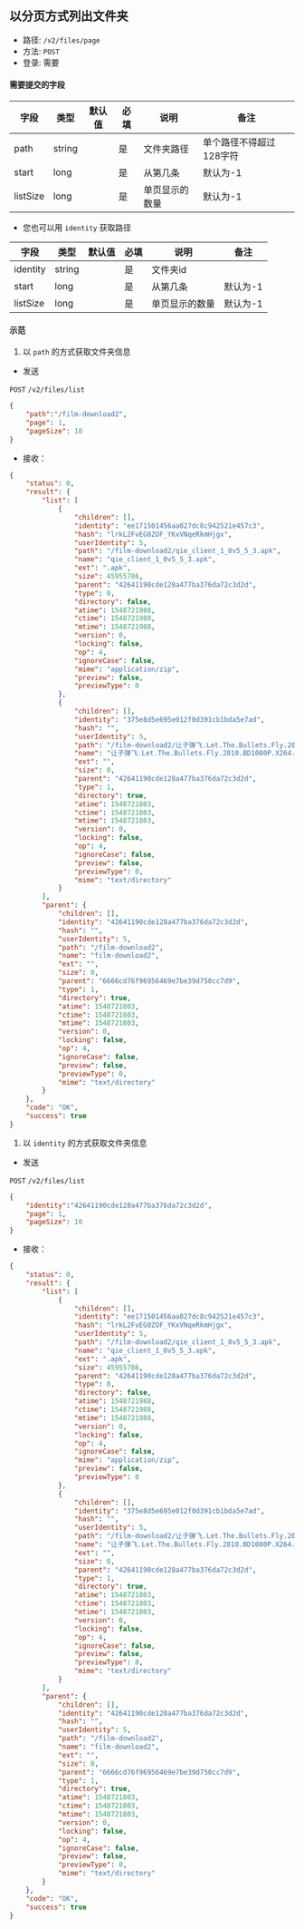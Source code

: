 ## 以分页方式列出文件夹

* 路径: ```/v2/files/page```
* 方法: ```POST```
* 登录: 需要

#### 需要提交的字段

| 字段          	| 类型    	| 默认值 	| 必填 	| 说明               	| 备注                         	|
|---------------	|---------	|--------	|------	|--------------------	|------------------------------	|
| path          	| string  	|        	| 是   	| 文件夹路径           	|   单个路径不得超过128字符   	|
| start          	| long  	|        	| 是   	| 从第几条              	|   默认为-1   	|
| listSize         	| long  	|        	| 是   	| 单页显示的数量          	|   默认为-1   	|



* 您也可以用 ```identity``` 获取路径

| 字段          	| 类型    	| 默认值 	| 必填 	| 说明               	| 备注                         	|
|---------------	|---------	|--------	|------	|--------------------	|------------------------------	|
| identity         	| string  	|        	| 是   	| 文件夹id            	|                     	|
| start          	| long  	|        	| 是   	| 从第几条              	|   默认为-1   	|
| listSize         	| long  	|        	| 是   	| 单页显示的数量          	|   默认为-1   	|

#### 示范

1. 以 ```path``` 的方式获取文件夹信息

* 发送

```POST``` ```/v2/files/list```

```json
{
	"path":"/film-download2",
	"page": 1,
	"pageSize": 10
}
```

* 接收：

```json
{
    "status": 0,
    "result": {
        "list": [
            {
                "children": [],
                "identity": "ee171501456aa827dc8c942521e457c3",
                "hash": "lrkL2FvEG0ZOF_YKxVNqeRkmHjgx",
                "userIdentity": 5,
                "path": "/film-download2/qie_client_1_0v5_5_3.apk",
                "name": "qie_client_1_0v5_5_3.apk",
                "ext": ".apk",
                "size": 45955786,
                "parent": "42641190cde128a477ba376da72c3d2d",
                "type": 0,
                "directory": false,
                "atime": 1548721988,
                "ctime": 1548721988,
                "mtime": 1548721988,
                "version": 0,
                "locking": false,
                "op": 4,
                "ignoreCase": false,
                "mime": "application/zip",
                "preview": false,
                "previewType": 0
            },
            {
                "children": [],
                "identity": "375e8d5e695e012f0d391cb1bda5e7ad",
                "hash": "",
                "userIdentity": 5,
                "path": "/film-download2/让子弹飞.Let.The.Bullets.Fly.2010.BD1080P.X264.DTS-HD.MA 5.1.Mandarin&Sichuan.CHS-ENG.Mp4BaFans",
                "name": "让子弹飞.Let.The.Bullets.Fly.2010.BD1080P.X264.DTS-HD.MA 5.1.Mandarin&Sichuan.CHS-ENG.Mp4BaFans",
                "ext": "",
                "size": 0,
                "parent": "42641190cde128a477ba376da72c3d2d",
                "type": 1,
                "directory": true,
                "atime": 1548721803,
                "ctime": 1548721803,
                "mtime": 1548721803,
                "version": 0,
                "locking": false,
                "op": 4,
                "ignoreCase": false,
                "preview": false,
                "previewType": 0,
                "mime": "text/directory"
            }
        ],
        "parent": {
            "children": [],
            "identity": "42641190cde128a477ba376da72c3d2d",
            "hash": "",
            "userIdentity": 5,
            "path": "/film-download2",
            "name": "film-download2",
            "ext": "",
            "size": 0,
            "parent": "6666cd76f96956469e7be39d750cc7d9",
            "type": 1,
            "directory": true,
            "atime": 1548721803,
            "ctime": 1548721803,
            "mtime": 1548721803,
            "version": 0,
            "locking": false,
            "op": 4,
            "ignoreCase": false,
            "preview": false,
            "previewType": 0,
            "mime": "text/directory"
        }
    },
    "code": "OK",
    "success": true
}
```

1. 以 ```identity``` 的方式获取文件夹信息


* 发送

```POST``` ```/v2/files/list```

```json
{
	"identity":"42641190cde128a477ba376da72c3d2d",
	"page": 1,
	"pageSize": 10
}
```

* 接收：

```json
{
    "status": 0,
    "result": {
        "list": [
            {
                "children": [],
                "identity": "ee171501456aa827dc8c942521e457c3",
                "hash": "lrkL2FvEG0ZOF_YKxVNqeRkmHjgx",
                "userIdentity": 5,
                "path": "/film-download2/qie_client_1_0v5_5_3.apk",
                "name": "qie_client_1_0v5_5_3.apk",
                "ext": ".apk",
                "size": 45955786,
                "parent": "42641190cde128a477ba376da72c3d2d",
                "type": 0,
                "directory": false,
                "atime": 1548721988,
                "ctime": 1548721988,
                "mtime": 1548721988,
                "version": 0,
                "locking": false,
                "op": 4,
                "ignoreCase": false,
                "mime": "application/zip",
                "preview": false,
                "previewType": 0
            },
            {
                "children": [],
                "identity": "375e8d5e695e012f0d391cb1bda5e7ad",
                "hash": "",
                "userIdentity": 5,
                "path": "/film-download2/让子弹飞.Let.The.Bullets.Fly.2010.BD1080P.X264.DTS-HD.MA 5.1.Mandarin&Sichuan.CHS-ENG.Mp4BaFans",
                "name": "让子弹飞.Let.The.Bullets.Fly.2010.BD1080P.X264.DTS-HD.MA 5.1.Mandarin&Sichuan.CHS-ENG.Mp4BaFans",
                "ext": "",
                "size": 0,
                "parent": "42641190cde128a477ba376da72c3d2d",
                "type": 1,
                "directory": true,
                "atime": 1548721803,
                "ctime": 1548721803,
                "mtime": 1548721803,
                "version": 0,
                "locking": false,
                "op": 4,
                "ignoreCase": false,
                "preview": false,
                "previewType": 0,
                "mime": "text/directory"
            }
        ],
        "parent": {
            "children": [],
            "identity": "42641190cde128a477ba376da72c3d2d",
            "hash": "",
            "userIdentity": 5,
            "path": "/film-download2",
            "name": "film-download2",
            "ext": "",
            "size": 0,
            "parent": "6666cd76f96956469e7be39d750cc7d9",
            "type": 1,
            "directory": true,
            "atime": 1548721803,
            "ctime": 1548721803,
            "mtime": 1548721803,
            "version": 0,
            "locking": false,
            "op": 4,
            "ignoreCase": false,
            "preview": false,
            "previewType": 0,
            "mime": "text/directory"
        }
    },
    "code": "OK",
    "success": true
}
```